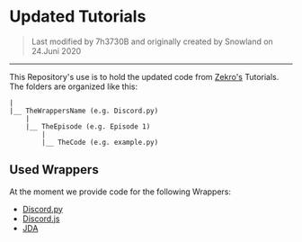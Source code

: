# Updated Tutorials
> Last modified by 7h3730B and originally created by Snowland on 24.Juni 2020
---

This Repository's use is to hold the updated code from [Zekro's](https://www.youtube.com/user/Zekrommaster110) Tutorials.  
The folders are organized like this:

```
|
|__ TheWrappersName (e.g. Discord.py)
    |
    |__ TheEpisode (e.g. Episode 1)
        |
        |__ TheCode (e.g. example.py)
```

## Used Wrappers
At the moment we provide code for the following Wrappers:
- [Discord.py](https://github.com/Rapptz/discord.py) 
- [Discord.js](https://github.com/discordjs/discord.js) 
- [JDA](https://github.com/DV8FromTheWorld/JDA) 
